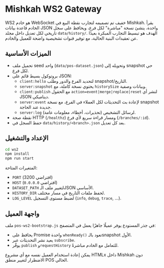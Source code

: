 # Mishkah WS2 Gateway

WS2 هو خادم WebSocket خفيف تم تصميمه لتجارب نقطة البيع في Mishkah. يقرأ الخادم قاعدة بيانات JSON واحدة،
ينشئ نسخة "مباشرة" لكل فرع، ويحافظ على سجل تاريخي لكل تعديل داخل مجلد `data/history/`. الهدف هو تبسيط
التجارب المبكرة بعيدًا عن تعقيدات البنية الحالية، مع توفير قنوات تشخيصية واضحة للعميل والخادم.

## الميزات الأساسية
- تحميل ملف seed واحد (`data/pos-dataset.json`) وتحويله إلى snapshot حي لكل فرع.
- بروتوكول بسيط قائم على JSON:
  - `client:hello` لتحديد الفرع والدور وطلب snapshot/التاريخ.
  - `server:snapshot` يحتوي نسخة كاملة، مع `historySize` وبيانات وصفية.
  - `client:publish` مع الحقول `action=event|merge|replace|reset` لنشر أي JSON ديناميكي.
  - `server:event` لإعادة بث التحديثات لكل العملاء في الفرع، مع نسخة snapshot جديدة عند الحاجة.
  - `server:log` لرسائل التشخيص (تحذيرات، أخطاء، معلومات عامة).
- نقطة صحة HTTP (`/healthz`) ومسار قراءة سريع لأي فرع (`/branches/:id`).
- حفظ السجل في `data/history/<branch>.json` بعد كل تعديل.

## الإعداد والتشغيل
```bash
cd ws2
npm install
npm run start
```

المتغيرات المتاحة:
- `PORT` (افتراضي 3200)
- `HOST` (افتراضي `0.0.0.0`)
- `DATASET_PATH` لتغيير ملف الـJSON الأساسي.
- `HISTORY_DIR` لحفظ ملفات التاريخ في مسار مختلف.
- `LOG_LEVEL` لضبط مستوى التسجيل (`info`, `debug`, `trace`, ...).

## واجهة العميل
ملف `pos-ws2-bootstrap.js` في جذر المستودع يوفر عميلًا جاهزًا يعمل في المتصفح:
- يحافظ على Promise واحدة `whenReady()` تعود بالـsnapshot الأول.
- يعيد نشر التحديثات عبر `subscribe`.
- يوفّر `publish` و`requestHistory` للتعامل مع الخادم مباشرةً.

يمكن إعادة استخدام العميل نفسه مع أي مشروع HTMLx داخل Mishkah دون الاضطرار لتغيير منطق POS الحالي.

